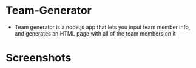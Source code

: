 # Team-Generator
* Team generator is a node.js app that lets you input team member info, and generates an HTML page with all of the team members on it

# Screenshots